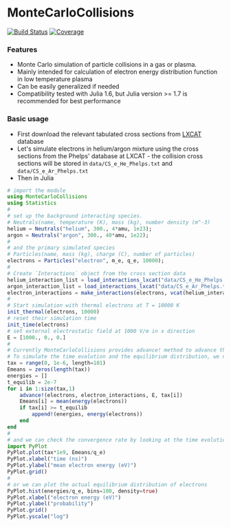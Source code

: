 # MonteCarloCollisions

[![Build Status](https://github.com/rouckas/MonteCarloCollisions.jl/workflows/CI/badge.svg)](https://github.com/rouckas/MonteCarloCollisions.jl/actions)
[![Coverage](https://codecov.io/gh/rouckas/MonteCarloCollisions.jl/branch/master/graph/badge.svg)](https://codecov.io/gh/rouckas/MonteCarloCollisions.jl)

### Features

- Monte Carlo simulation of particle collisions in a gas or plasma.
- Mainly intended for calculation of electron energy distribution function in low temperature plasma
- Can be easily generalized if needed
- Compatibility tested with Julia 1.6, but Julia version >= 1.7 is recommended for best performance

### Basic usage
- First download the relevant tabulated cross sections from [LXCAT](https://nl.lxcat.net/data/set_type.php) database
- Let's simulate electrons in helium/argon mixture using the cross sections from the Phelps' database at LXCAT - the collision cross sections will be stored in `data/CS_e_He_Phelps.txt` and `data/CS_e_Ar_Phelps.txt`
- Then in Julia
```julia
# import the module
using MonteCarloCollisions
using Statistics
#
# set up the background interacting species.
# Neutrals(name, temperature (K), mass (kg), number density (m^-3)
helium = Neutrals("helium", 300., 4*amu, 1e23);
argon = Neutrals("argon", 300., 40*amu, 1e22);
#
# and the primary simulated species
# Particles(name, mass (kg), charge (C), number of particles)
electrons = Particles("electron", m_e, q_e, 10000);
#
# Create `Interactions` object from the cross section data
helium_interaction_list = load_interactions_lxcat("data/CS_e_He_Phelps.txt", electrons, helium);
argon_interaction_list = load_interactions_lxcat("data/CS_e_Ar_Phelps.txt", electrons, argon);
electron_interactions = make_interactions(electrons, vcat(helium_interaction_list, argon_interaction_list));
#
# Start simulation with thermal electrons at T = 10000 K
init_thermal(electrons, 10000)
# reset their simulation time
init_time(electrons)
# set external electrostatic field at 1000 V/m in x direction
E = [1000., 0., 0.]
#
# Currently MonteCarloCollisions provides advance! method to advance the particles in time by a fixed time
# To simulate the time evolution and the equilibrium distribution, we need to write a loop
tax = range(0, 1e-6, length=101)
Emeans = zeros(length(tax))
energies = []
t_equilib = 2e-7
for i in 1:size(tax,1)
    advance!(electrons, electron_interactions, E, tax[i])
    Emeans[i] = mean(energy(electrons))
    if tax[i] >= t_equilib
        append!(energies, energy(electrons))
    end
end
#
# and we can check the convergence rate by looking at the time evolution of the mean energy
import PyPlot
PyPlot.plot(tax*1e9, Emeans/q_e)
PyPlot.xlabel("time (ns)")
PyPlot.ylabel("mean electron energy (eV)")
PyPlot.grid()
#
# or we can plot the actual equilibrium distribution of electrons
PyPlot.hist(energies/q_e, bins=100, density=true)
PyPlot.xlabel("electron energy (eV)")
PyPlot.ylabel("probability")
PyPlot.grid()
PyPlot.yscale("log")
```

